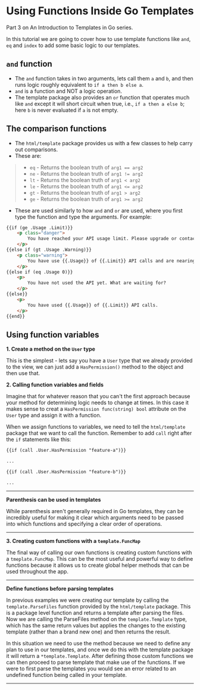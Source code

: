 # Using Functions Inside Go Templates

Part 3 on An Introduction to Templates in Go series.

In this tutorial we are going to cover how to use template functions like `and`, `eq` and `index` to add some basic logic to our templates.

## `and` function
- The `and` function takes in two arguments, lets call them `a` and `b`, and then runs logic roughly equivalent to `if a then b else a`.
- `and` is a function and NOT a logic operation.
- The template package also provides an `or` function that operates much like `and` except it will short circuit when true, i.e., `if a then a else b`; here `b` is never evaluated if `a` is not empty.

## The comparison functions
- The `html/template` package provides us with a few classes to help carry out comparisons.
- These are:

>- `eq` - Returns the boolean truth of `arg1 == arg2`
>- `ne` - Returns the boolean truth of `arg1 != arg2`
>- `lt` - Returns the boolean truth of `arg1 < arg2`
>- `le` - Returns the boolean truth of `arg1 <= arg2`
>- `gt` - Returns the boolean truth of `arg1 > arg2`
>- `ge` - Returns the boolean truth of `arg1 >= arg2`

- These are used similarly to how `and` and `or` are used, where you first type the function and type the arguments. For example:

```HTML
{{if (ge .Usage .Limit)}}
    <p class="danger">
        You have reached your API usage limit. Please upgrade or contact support for more help.
    </p>
{{else if (gt .Usage .Warning)}}
    <p class="warning">
        You have use {{.Usage}} of {{.Limit}} API calls and are nearing your limit. Have you considered blah blah blah ...
    </p>
{{else if (eq .Usage 0)}}
    <p>
        You have not used the API yet. What are waiting for?
    </p>
{{else}}
    <p>
        You have used {{.Usage}} of {{.Limit}} API calls.
    </p>
{{end}}
```

## Using function variables
**1. Create a method on the `User` type**

This is the simplest - lets say you have a `User` type that we already provided to the view, we can just add a `HasPermission()` method to the object and then use that.

**2. Calling function variables and fields**

Imagine that for whatever reason that you can't the first approach because your method for determining logic needs to change at times. In this case it makes sense to creat a `HasPermission func(string) bool` attribute on the `User` type and assign it with a function.

When we assign functions to variables, we need to tell the `html/template` package that we want to call the function. Remember to add `call` right after the `if` statements like this:

```HTML
{{if (call .User.HasPermission "feature-a")}}

...

{{if (call .User.HasPermission "feature-b")}}

...

```

---
**Parenthesis can be used in templates**

While parenthesis aren't generally required in Go templates, they can be incredibly useful for making it clear which arguments need to be passed into which functions and specifying a clear order of operations.

---

**3. Creating custom functions with a `template.FuncMap`**

The final way of calling our own functions is creating custom functions with a `tmeplate.FuncMap`. This can be the most useful and powerful way to define functions because it allows us to create global helper methods that can be used throughout the app.

---
**Define functions before parsing templates**

In previous examples we were creating our template by calling the `template.ParseFiles` function provided by the `html/template` package. This is a package level function and returns a template after parsing the files. Now we are calling the ParseFiles method on the `template.Template` type, which has the same return values but applies the changes to the existing template (rather than a brand new one) and then returns the result.

In this situation we need to use the method because we need to define any plan to use in our templates, and once we do this with the template package it will return a `*template.Template`. After defining those custom functions we can then proceed to parse template that make use of the functions. If we were to first parse the templates you would see an error related to an undefined function being called in your template.

---